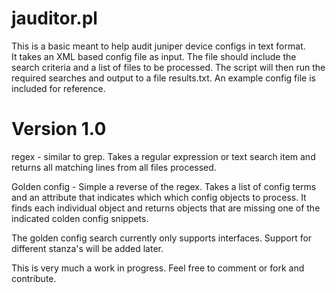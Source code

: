 jauditor.pl
===========

This is a basic meant to help audit juniper device configs in text format.  
It takes an XML based config file as input.  The file should include the search criteria and a list of files to be
processed.  The script will then run the required searches and output to a file results.txt.  An example config file is 
included for reference.

Version 1.0
============
regex - similar to grep.  Takes a regular expression or text search item and returns all matching lines from all 
files processed.

Golden config - Simple a reverse of the regex.  Takes a list of config terms and an attribute that indicates which
which config objects to process.  It finds each individual object and returns objects that are missing one of the
indicated colden config snippets.  

The golden config search currently only supports interfaces.  Support for different stanza's will be added later.

This is very much a work in progress.  Feel free to comment or fork and contribute.
